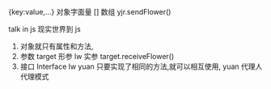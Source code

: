 {key:value,...} 对象字面量
[] 数组
yjr.sendFlower()

talk in js
现实世界到 js
1. 对象就只有属性和方法,
2. 参数 target 形参 lw 实参
target.receiveFlower()
3. 接口 Interface
lw yuan 只要实现了相同的方法,就可以相互使用,
yuan 代理人 代理模式
